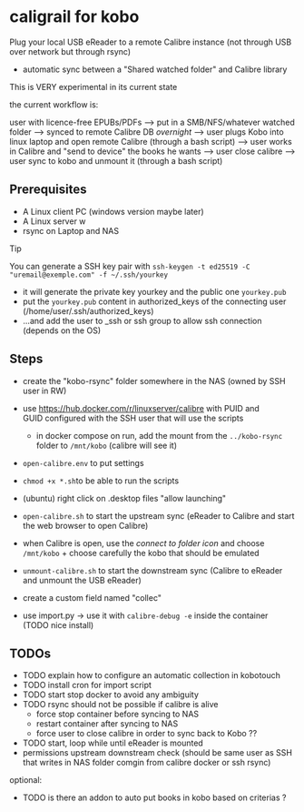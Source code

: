# caligrail for kobo
Plug your local USB eReader to a remote Calibre instance (not through USB over network but through rsync)
+ automatic sync between a "Shared watched folder" and Calibre library 

This is VERY experimental in its current state

the current workflow is:

user with licence-free EPUBs/PDFs --> put in a SMB/NFS/whatever watched folder --> synced to remote Calibre DB *overnight* --> user plugs Kobo into linux laptop and open remote Calibre (through a bash script) --> user works in Calibre and "send to device" the books he wants --> user close calibre --> user sync to kobo and unmount it (through a bash script)

## Prerequisites
- A Linux client PC (windows version maybe later)
- A Linux server w
- rsync on Laptop and NAS


> [!TIP]
> You can generate a SSH key pair with `ssh-keygen -t ed25519 -C "uremail@exemple.com" -f ~/.ssh/yourkey`
> - it will generate the private key yourkey and the public one `yourkey.pub`
> - put the `yourkey.pub` content in authorized_keys of the connecting user (/home/user/.ssh/authorized_keys)
> - ...and add the user to _ssh or ssh group to allow ssh connection (depends on the OS)

## Steps

- create the "kobo-rsync" folder somewhere in the NAS (owned by SSH user in RW)

- use https://hub.docker.com/r/linuxserver/calibre with PUID and GUID configured with the SSH user that will use the scripts
  - in docker compose on run, add the mount from the `../kobo-rsync` folder to `/mnt/kobo` (calibre will see it)

- `open-calibre.env` to put settings

- `chmod +x *.sh`to be able to run the scripts

- (ubuntu) right click on .desktop files "allow launching"

- `open-calibre.sh` to start the upstream sync (eReader to Calibre and start the web browser to open Calibre)

- when Calibre is open, use the *connect to folder icon* and choose `/mnt/kobo` + choose carefully the kobo that should be emulated

- `unmount-calibre.sh` to start the downstream sync (Calibre to eReader and unmount the USB eReader)

- create a custom field named "collec"

- use import.py -> use it with `calibre-debug -e` inside the container (TODO nice install)


## TODOs

- TODO explain how to configure an automatic collection in kobotouch
- TODO install cron for import script
- TODO start stop docker to avoid any ambiguity
- TODO rsync should not be possible if calibre is alive
  - force stop container before syncing to NAS
  - restart container after syncing to NAS
  - force user to close calibre in order to sync back to Kobo ??
- TODO start, loop while until eReader is mounted
- permissions upstream downstream check (should be same user as SSH that writes in NAS folder comgin from calibre docker or ssh rsync)

optional:

- TODO is there an addon to auto put books in kobo based on criterias ?
